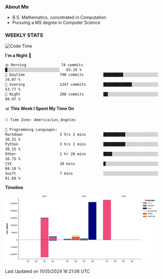 ### About Me

- B.S. Mathematics, concetrated in Computation
- Pursuing a MS degree in Computer Science


### WEEKLY STATS
<!--START_SECTION:waka-->
![Code Time](http://img.shields.io/badge/Code%20Time-65%20hrs%2029%20mins-blue)

**I'm a Night 🦉** 

```text
🌞 Morning                74 commits          █░░░░░░░░░░░░░░░░░░░░░░░░   03.19 % 
🌆 Daytime                790 commits         █████████░░░░░░░░░░░░░░░░   34.07 % 
🌃 Evening                1247 commits        █████████████░░░░░░░░░░░░   53.77 % 
🌙 Night                  208 commits         ██░░░░░░░░░░░░░░░░░░░░░░░   08.97 % 
```


📊 **This Week I Spent My Time On** 

```text
🕑︎ Time Zone: America/Los_Angeles

💬 Programming Languages: 
Markdown                 3 hrs 3 mins        ██████████░░░░░░░░░░░░░░░   38.31 % 
Python                   3 hrs 2 mins        ██████████░░░░░░░░░░░░░░░   38.15 % 
Other                    1 hr 20 mins        ████░░░░░░░░░░░░░░░░░░░░░   16.75 % 
CSV                      20 mins             █░░░░░░░░░░░░░░░░░░░░░░░░   04.18 % 
Swift                    7 mins              ░░░░░░░░░░░░░░░░░░░░░░░░░   01.60 % 
```

**Timeline**

![Lines of Code chart](https://raw.githubusercontent.com/nickocruzm/nickocruzm/main/assets/bar_graph.png)


 Last Updated on 11/05/2024 16:21:06 UTC
<!--END_SECTION:waka-->
